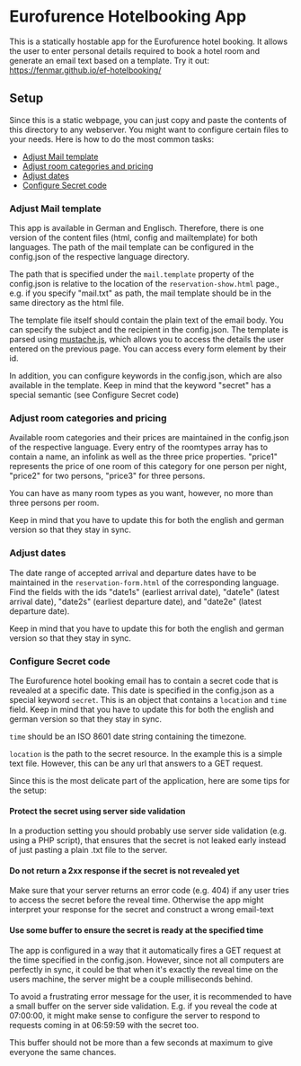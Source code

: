 # Eurofurence Hotelbooking App

This is a statically hostable app for the Eurofurence hotel booking. It allows the user to enter personal details required to book a hotel room and generate an email text based on a template. Try it out: https://fenmar.github.io/ef-hotelbooking/

## Setup

Since this is a static webpage, you can just copy and paste the contents of this directory to any webserver. You might want to configure certain files to your needs. Here is how to do the most common tasks:

- [Adjust Mail template](#adjust-mail-template)
- [Adjust room categories and pricing](#adjust-room-categories-and-pricing)
- [Adjust dates](#adjust-dates)
- [Configure Secret code](#configure-secret-code)

### Adjust Mail template

This app is available in German and Englisch. Therefore, there is one version of the content files (html, config and mailtemplate) for both languages. The path of the mail template can be configured in the config.json of the respective language directory.

The path that is specified under the `mail.template` property of the config.json is relative to the location of the `reservation-show.html` page., e.g. if you specify "mail.txt" as path, the mail template should be in the same directory as the html file.

The template file itself should contain the plain text of the email body. You can specify the subject and the recipient in the config.json. The template is parsed using [mustache.js](https://github.com/janl/mustache.js), which allows you to access the details the user entered on the previous page. You can access every form element by their id.

In addition, you can configure keywords in the config.json, which are also available in the template. Keep in mind that the keyword "secret" has a special semantic (see Configure Secret code)

### Adjust room categories and pricing

Available room categories and their prices are maintained in the config.json of the respective language. Every entry of the roomtypes array has to contain a name, an infolink as well as the three price properties. "price1" represents the price of one room of this category for one person per night, "price2" for two persons, "price3" for three persons.

You can have as many room types as you want, however, no more than three persons per room.

Keep in mind that you have to update this for both the english and german version so that they stay in sync.

### Adjust dates

The date range of accepted arrival and departure dates have to be maintained in the `reservation-form.html` of the corresponding language. Find the fields with the ids "date1s" (earliest arrival date), "date1e" (latest arrival date), "date2s" (earliest departure date), and "date2e" (latest departure date).

Keep in mind that you have to update this for both the english and german version so that they stay in sync.

### Configure Secret code

The Eurofurence hotel booking email has to contain a secret code that is revealed at a specific date. This date is specified in the config.json as a special keyword `secret`. This is an object that contains a `location` and `time` field.
Keep in mind that you have to update this for both the english and german version so that they stay in sync.

`time` should be an ISO 8601 date string containing the timezone.

`location` is the path to the secret resource. In the example this is a simple text file. However, this can be any url that answers to a GET request.

Since this is the most delicate part of the application, here are some tips for the setup:

#### Protect the secret using server side validation

In a production setting you should probably use server side validation (e.g. using a PHP script), that ensures that the secret is not leaked early instead of just pasting a plain .txt file to the server.

#### Do not return a 2xx response if the secret is not revealed yet

Make sure that your server returns an error code (e.g. 404) if any user tries to access the secret before the reveal time. Otherwise the app might interpret your response for the secret and construct a wrong email-text

#### Use some buffer to ensure the secret is ready at the specified time

The app is configured in a way that it automatically fires a GET request at the time specified in the config.json. However, since not all computers are perfectly in sync, it could be that when it's exactly the reveal time on the users machine, the server might be a couple milliseconds behind.

To avoid a frustrating error message for the user, it is recommended to have a small buffer on the server side validation. E.g. if you reveal the code at 07:00:00, it might make sense to configure the server to respond to requests coming in at 06:59:59 with the secret too.

This buffer should not be more than a few seconds at maximum to give everyone the same chances.
